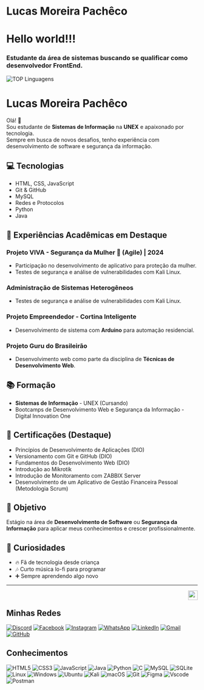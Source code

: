 # Lucas Moreira Pachêco

#  Hello world!!!

### Estudante da área de sistemas buscando se qualificar como desenvolvedor FrontEnd.

![TOP Linguagens](https://github-readme-stats.vercel.app/api/top-langs/?username=lucaslmp2&layout=compact&theme=dracula)
# Lucas Moreira Pachêco

Olá! 👋  
Sou estudante de **Sistemas de Informação** na **UNEX** e apaixonado por tecnologia.  
Sempre em busca de novos desafios, tenho experiência com desenvolvimento de software e segurança da informação.

## 💻 Tecnologias
- HTML, CSS, JavaScript  
- Git & GitHub  
- MySQL   
- Redes e Protocolos
- Python
- Java

## 🎯 Experiências Acadêmicas em Destaque

### Projeto VIVA - Segurança da Mulher 💪 (Agile) | 2024
- Participação no desenvolvimento de aplicativo para proteção da mulher.
- Testes de segurança e análise de vulnerabilidades com Kali Linux.

### Administração de Sistemas Heterogêneos
- Testes de segurança e análise de vulnerabilidades com Kali Linux.

### Projeto Empreendedor - Cortina Inteligente
- Desenvolvimento de sistema com **Arduino** para automação residencial.

### Projeto Guru do Brasileirão
- Desenvolvimento web como parte da disciplina de **Técnicas de Desenvolvimento Web**.

## 📚 Formação
- **Sistemas de Informação** - UNEX (Cursando)  
- Bootcamps de Desenvolvimento Web e Segurança da Informação - Digital Innovation One  

## 📌 Certificações (Destaque)
- Princípios de Desenvolvimento de Aplicações (DIO)  
- Versionamento com Git e GitHub (DIO)  
- Fundamentos do Desenvolvimento Web (DIO)  
- Introdução ao Mikrotik  
- Introdução de Monitoramento com ZABBIX Server  
- Desenvolvimento de um Aplicativo de Gestão Financeira Pessoal (Metodologia Scrum)  

## 🚀 Objetivo
Estágio na área de **Desenvolvimento de Software** ou **Segurança da Informação** para aplicar meus conhecimentos e crescer profissionalmente.

## 🎯 Curiosidades
- 🔥 Fã de tecnologia desde criança  
- 🎶 Curto música lo-fi para programar  
- ➕ Sempre aprendendo algo novo  

---


</div>
&nbsp;
<a href="#">
  <img align="right" src="https://komarev.com/ghpvc/?username=lucaslmp2&style=flat-square" height="25" />
</a>

## Minhas Redes
[![Discord](https://img.shields.io/badge/Discord-7289DA?style=for-the-badge&logo=discord&logoColor=white)](https://discord.com/channels/lucaslmp2/)
[![Facebook](https://img.shields.io/badge/Facebook-1877F2?style=for-the-badge&logo=facebook&logoColor=white)](https://www.facebook.com/lucas201951/)
[![Instagram](https://img.shields.io/badge/-Instagram-%23E4405F?style=for-the-badge&logo=instagram&logoColor=white)](https://www.instagram.com/lucasmoreirapacheco_/)
[![WhatsApp](https://img.shields.io/badge/WhatsApp-25D366?style=for-the-badge&logo=whatsapp&logoColor=white)](https://wa.me/5573988716897)
[![LinkedIn](https://img.shields.io/badge/LinkedIn-0077B5?style=for-the-badge&logo=linkedin&logoColor=white)](https://www.linkedin.com/in/lucas-moreira-pacheco-32537620b/)
[![Gmail](https://img.shields.io/badge/Gmail-333333?style=for-the-badge&logo=gmail&logoColor=red)](mailto:lucaspachecolp2@gmail.com)
[![GitHub](https://img.shields.io/badge/GitHub-100000?style=for-the-badge&logo=github&logoColor=white)](https://github.com/lucaslmp2)

## Conhecimentos 
![HTML5](https://img.shields.io/badge/HTML5-E34F26?style=for-the-badge&logo=html5&logoColor=white)
![CSS3](https://img.shields.io/badge/CSS3-1572B6?style=for-the-badge&logo=css3&logoColor=white)
![JavaScript](https://img.shields.io/badge/JavaScript-F7DF1E?style=for-the-badge&logo=javascript&logoColor=black)
![Java](https://img.shields.io/badge/java-%23ED8B00.svg?style=for-the-badge&logo=openjdk&logoColor=white)
![Python](https://img.shields.io/badge/python-3670A0?style=for-the-badge&logo=python&logoColor=ffdd54)
![C](https://img.shields.io/badge/C-00599C?style=for-the-badge&logo=c&logoColor=white)
![MySQL](https://img.shields.io/badge/MySQL-00000F?style=for-the-badge&logo=mysql&logoColor=white)
![SQLite](https://img.shields.io/badge/SQLite-000?style=for-the-badge&logo=sqlite&logoColor=07405E)
![Linux](https://img.shields.io/badge/Linux-000?style=for-the-badge&logo=linux&logoColor=FCC624)
![Windows](https://img.shields.io/badge/Windows-000?style=for-the-badge&logo=windows&logoColor=2CA5E0)
![Ubuntu](https://img.shields.io/badge/Ubuntu-35495E?style=for-the-badge&logo=ubuntu&logoColor=2CA5E0)
![Kali](https://img.shields.io/badge/Kali-268BEE?style=for-the-badge&logo=kalilinux&logoColor=white)
![macOS](https://img.shields.io/badge/mac%20os-000000?style=for-the-badge&logo=macos&logoColor=F0F0F0)
![Git](https://img.shields.io/badge/GIT-E44C30?style=for-the-badge&logo=git&logoColor=white)
![Figma](https://img.shields.io/badge/Figma-696969?style=for-the-badge&logo=figma&logoColor=figma)
![Vscode](https://img.shields.io/badge/Vscode-007ACC?style=for-the-badge&logo=visual-studio-code&logoColor=white)
![Postman](https://img.shields.io/badge/Postman-FF6C37.svg?style=for-the-badge&logo=Postman&logoColor=white)
